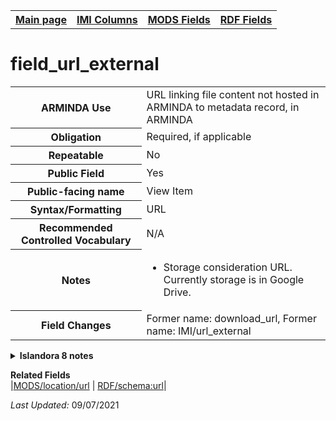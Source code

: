 <!DOCTYPE html>
<html>

<body>
<table style="width:100%">
  <tr>
    <th><a href="index.md">Main page</a></th>
	<th><a href="IMI.md">IMI Columns</a></th>
    <th><a href="MODS.md">MODS Fields</a></th>
    <th><a href="RDF.md">RDF Fields</a></th>
  </tr>
</table>

<h1>field_url_external</h1>
<table>
<tr>
	<th>ARMINDA Use</th>
	<td>URL linking file content not hosted in ARMINDA to metadata record, in ARMINDA </td>
</tr>
<tr>
	<th>Obligation</th>	<td>Required, if applicable</td>
</tr>
<tr>
	<th>Repeatable</th>
	<td>No</td>
</tr>
<tr>
	<th>Public Field</th>
	<td>Yes</td>
</tr>
<tr>
	<th>Public-facing name</th>
	<td>View Item</td>
</tr>
<tr>
	<th>Syntax/Formatting</th>
	<td>URL</td>
</tr>
<tr>
	<th>Recommended Controlled Vocabulary</th>
	<td>N/A</td>
</tr>
<tr>
	<th>Notes</th>
	<td>
		<ul>
			<li>Storage consideration URL. Currently storage is in Google Drive.</li>
		</ul>
	</td>
</tr>
<tr>
	<th>Field Changes</th>
	<td>Former name: download_url, Former name: IMI/url_external</td>
</tr>
</table>
<details>
		<summary><b>Islandora 8 notes</b></summary>
			<table>
				<tr>
					<th><i>Note</i>
					<th><i>Type of field</i>
					<th><i>Max Length/Repeatability</i>
					<th><i>Type of Item Reference/Vocabulary</i>
				</tr>
				<tr>
					<td>Custom field(?)</td>
					<td>Link</td>
					<td>Limited (1)</td>
					<td>N/A</td>
				</tr>
			</table>
</details>
<dl>
	<dt><b>Related Fields</b></dt>
		|<a href="mods.location.url.md">MODS/location/url</a> | <a href="rdf.schema.url.md">RDF/schema:url</a>|
</dl>
<p><i>Last Updated: </i>09/07/2021</p>
</body>
</html>